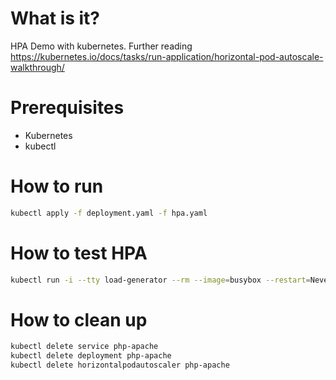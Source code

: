 # What is it?
HPA Demo with kubernetes.
Further reading https://kubernetes.io/docs/tasks/run-application/horizontal-pod-autoscale-walkthrough/

# Prerequisites
 
* Kubernetes
* kubectl

# How to run

```sh
kubectl apply -f deployment.yaml -f hpa.yaml
```

# How to test HPA

```sh
kubectl run -i --tty load-generator --rm --image=busybox --restart=Never -- /bin/sh -c "while sleep 0.0000001; do wget -q -O- http://hpa-simple-app; done"
```

# How to clean up

```sh
kubectl delete service php-apache
kubectl delete deployment php-apache
kubectl delete horizontalpodautoscaler php-apache
```